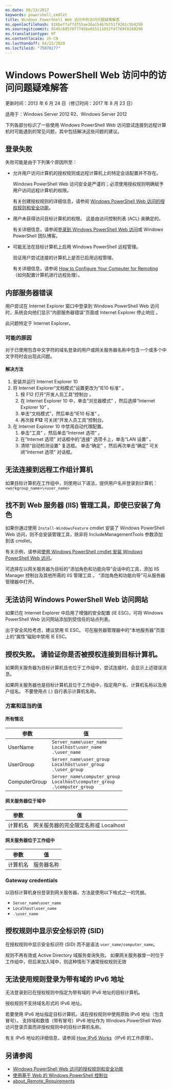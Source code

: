 ```yaml
---
ms.date: 08/23/2017
keywords: powershell,cmdlet
title: Windows PowerShell Web 访问中的访问问题疑难解答
ms.openlocfilehash: 818beffaf7df55ae36a154b7b751f9201c5b4299
ms.sourcegitcommit: 6545c60578f7745be015111052fd7769f8289296
ms.translationtype: HT
ms.contentlocale: zh-CN
ms.lasthandoff: 04/22/2020
ms.locfileid: "75870177"
---
```

# <a name="troubleshooting-access-problems-in-windows-powershell-web-access"></a>Windows PowerShell Web 访问中的访问问题疑难解答

更新时间：2013 年 6 月 24 日（修订时间：2017 年 8 月 23 日）

适用于：Windows Server 2012 R2、Windows Server 2012

下列各部分标识了一些使用 Windows PowerShell Web 访问尝试连接到远程计算机时可能遇到的常见问题，其中包括解决这些问题的建议。

## <a name="sign-in-failure"></a>登录失败

失败可能是由于下列某个原因所至：

- 允许用户访问计算机的授权规则或远程计算机上的特定会话配置并不存在。

  Windows PowerShell Web 访问安全是严谨的；必须使用授权规则明确赋予用户访问远程计算机的权限。

  有关创建授权规则的详细信息，请参阅 [Windows PowerShell Web 访问的授权规则和安全功能](authorization-rules-and-security-features-of-windows-powershell-web-access.md)。

- 用户未获得访问目标计算机的权限。 这是由访问控制列表 (ACL) 来确定的。

  有关详细信息，请参阅[登录到 Windows PowerShell Web 访问](use-the-web-based-windows-powershell-console.md#signing-in-to-windows-powershell-web-access)或 Windows PowerShell 团队博客。

- 可能无法在目标计算机上启用 Windows PowerShell 远程管理。

  验证用户尝试连接的计算机上是否已启用远程管理。

  有关详细信息，请参阅 [How to Configure Your Computer for Remoting](/powershell/module/microsoft.powershell.core/about/about_remote_requirements#how-to-configure-your-computer-for-remoting)（如何配置计算机进行远程处理）。

## <a name="internal-server-error"></a>内部服务器错误

用户尝试在 Internet Explorer 窗口中登录到 Windows PowerShell Web 访问时，系统会向他们显示“内部服务器错误”页面或 Internet Explorer 停止响应   。

此问题特定于 Internet Explorer。

### <a name="possible-cause"></a>可能的原因

对于已使用包含中文字符的域名登录的用户或网关服务器名称中包含一个或多个中文字符时会出现此问题。

#### <a name="workaround"></a>解决方法

1. 安装并运行 Internet Explorer 10
1. 将 Internet Explorer“文档模式”设置更改为“IE10 标准”   。
   1. 按 F12 打开“开发人员工具”控制台  。
   1. 在 Internet Explorer 10 中，单击“浏览器模式”  ，然后选择“Internet Explorer 10”  。
   1. 单击“文档模式”，然后单击“IE10 标准”   。
   1. 再次按 **F12** 可关闭“开发人员工具”控制台。
1. 在 Internet Explorer 10 中禁用自动代理配置。
   1. 单击“工具”  ，然后单击“Internet 选项”  。
   1. 在“Internet 选项”  对话框中的“连接”  选项卡上，单击“LAN 设置”  。
   1. 清除“自动检测设置”  复选框。 单击“确定”  ，然后再次单击“确定”  可关闭“Internet 选项”  对话框。

## <a name="cannot-connect-to-a-remote-workgroup-computer"></a>无法连接到远程工作组计算机

如果目标计算机在工作组中，则使用以下语法，提供用户名并登录到计算机：`<workgroup_name>\<user_name>`

## <a name="cannot-find-web-server-iis-management-tools-even-though-the-role-was-installed"></a>找不到 Web 服务器 (IIS) 管理工具，即使已安装了角色

如果你通过使用 `Install-WindowsFeature` cmdlet 安装了 Windows PowerShell Web 访问，则不会安装管理工具，除非将 IncludeManagementTools  参数添加到该 cmdlet。

有关示例，请参阅[使用 Windows PowerShell cmdlet 安装 Windows PowerShell Web 访问](install-and-use-windows-powershell-web-access.md#to-install-windows-powershell-web-access-by-using-windows-powershell-cmdlets)。

可选择在以网关服务器为目标的“添加角色和功能向导”会话中的工具，添加 IIS Manager 控制台及其他所需的 IIS 管理工具  。 “添加角色和功能向导”可从服务器管理器中打开。

## <a name="windows-powershell-web-access-website-is-not-accessible"></a>无法访问 Windows PowerShell Web 访问网站

如果已在 Internet Explorer 中启用了增强的安全配置 (IE ESC)，可将 Windows PowerShell Web 访问网站添加到受信任的站点列表。

出于安全风险考虑，建议禁用 IE ESC。 可在服务器管理器中的“本地服务器”页面上的“属性”磁贴中禁用 IE ESC。

## <a name="an-authorization-failure-occurred-verify-that-you-are-authorized-to-connect-to-the-destination-computer"></a>授权失败。 请验证你是否被授权连接到目标计算机。

如果网关服务器为目标计算机且也位于工作组中，尝试连接时，会显示上述错误消息。

如果网关服务器也是目标计算机且位于工作组中，指定用户名、计算机名称以及用户组名。 不要使用点 (.) 自行表示计算机名称。

### <a name="scenarios-and-proper-values"></a>方案和适当的值

#### <a name="all-cases"></a>所有情况

  参数   |                                        值
------------- | -----------------------------------------------------------------------------------
UserName      | `Server_name\user_name`<br/>`Localhost\user_name`<br/>`.\user_name`
UserGroup     | `Server_name\user_group`<br/>`Localhost\user_group`<br/>`.\user_group`
ComputerGroup | `Server_name\computer_group`<br/>`Localhost\computer_group`<br/>`.\computer_group`

#### <a name="gateway-server-is-in-a-domain"></a>网关服务器位于域中

 参数   |                        值
------------ | ----------------------------------------------------
计算机名 | 网关服务器的完全限定名称或 Localhost

#### <a name="gateway-server-is-in-a-workgroup"></a>网关服务器位于工作组中

 参数   |    值
------------ | -----------
计算机名 | 服务器名称

### <a name="gateway-credentials"></a>Gateway credentials

以目标计算机身份登录到网关服务器，方法是使用以下格式之一的凭据。

- `Server_name\user_name`
- `Localhost\user_name`
- `.\user_name`

## <a name="a-security-identifier-sid-is-displayed-in-an-authorization-rule"></a>授权规则中显示安全标识符 (SID)

在授权规则中显示安全标识符 (SID) 而不是语法 `user_name/computer_name`。

规则不再有效或 Active Directory 域服务查询失败。 如果网关服务器曾一时位于工作组中，但后来加入域中，则这种情形下通常授权规则无效

## <a name="cannot-sign-in-with-rule-as-an-ipv6-address-with-a-domain"></a>无法使用规则登录为带有域的 IPv6 地址

无法登录到已在授权规则中指定为带有域的 IPv6 地址的目标计算机。

授权规则不支持域名形式的 IPv6 地址。

若要使用 IPv6 地址指定目标计算机，请在授权规则中使用原始 IPv6 地址（包含冒号）。 支持域和数值（带有冒号）IPv6 地址作为 Windows PowerShell Web 访问登录页面而非授权规则中的目标计算机名称。

有关 IPv6 地址的详细信息，请参阅 [How IPv6 Works](/previous-versions/windows/it-pro/windows-server-2003/cc781672(v=ws.10))（IPv6 的工作原理）。

## <a name="see-also"></a>另请参阅

- [Windows PowerShell Web 访问的授权规则和安全功能](/previous-versions/windows/it-pro/windows-server-2012-R2-and-2012/dn282394(v=ws.11))
- [使用基于 Web 的 Windows PowerShell 控制台](/previous-versions/windows/it-pro/windows-server-2012-R2-and-2012/hh831417(v=ws.11))
- [about_Remote_Requirements](/powershell/module/microsoft.powershell.core/about/about_remote_requirements)
